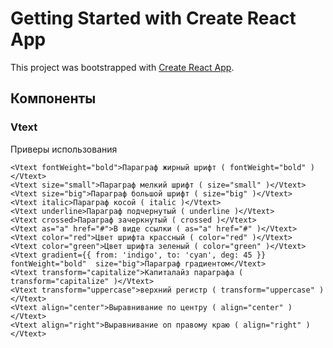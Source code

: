 # Getting Started with Create React App

This project was bootstrapped with [Create React App](https://github.com/facebook/create-react-app).

## Компоненты 

###  Vtext

Приверы использования

```<Vtext fontWeight="thin">Параграф тонкий шрифт ( fontWeight="thin" )</Vtext>
<Vtext fontWeight="bold">Параграф жирный шрифт ( fontWeight="bold" )</Vtext>
<Vtext size="small">Параграф мелкий шрифт ( size="small" )</Vtext>
<Vtext size="big">Параграф большой шрифт ( size="big" )</Vtext>
<Vtext italic>Параграф косой ( italic )</Vtext>
<Vtext underline>Параграф подчернутый ( underline )</Vtext>
<Vtext crossed>Параграф зачеркнутый ( crossed )</Vtext>
<Vtext as="a" href="#">В виде ссылки ( as="a" href="#" )</Vtext>
<Vtext color="red">Цвет шрифта крассный ( color="red" )</Vtext>
<Vtext color="green">Цвет шрифта зеленый ( color="green" )</Vtext>
<Vtext gradient={{ from: 'indigo', to: 'cyan', deg: 45 }}  fontWeight="bold"  size="big">Параграф градиентом</Vtext>
<Vtext transform="capitalize">Капиталайз параграфа ( transform="capitalize" )</Vtext>
<Vtext transform="uppercase">верхний регистр ( transform="uppercase" )</Vtext>
<Vtext align="center">Выравнивание по центру ( align="center" )</Vtext>
<Vtext align="right">Выравнивание оп правому краю ( align="right" )</Vtext>
```

